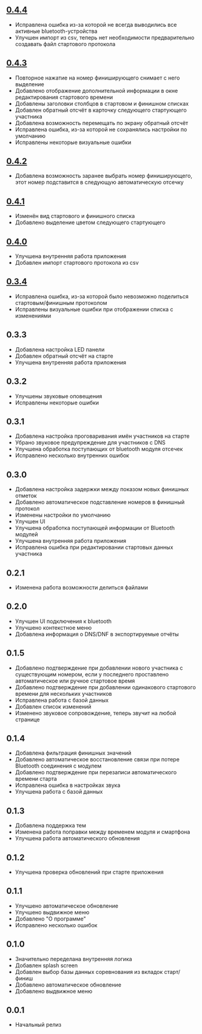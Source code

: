 ## [0.4.4](https://github.com/Syutkin/entime-mobile/releases/tag/0.4.4)
* Исправлена ошибка из-за которой не всегда выводились все активные bluetooth-устройства
* Улучшен импорт из csv, теперь нет необходимости предварительно создавать файл стартового протокола

## [0.4.3](https://github.com/Syutkin/entime-mobile/releases/tag/0.4.3)
* Повторное нажатие на номер финиширующего снимает с него выделение
* Добавлено отображение дополнительной информации в окне редактирования стартового времени
* Добавлены заголовки столбцов в стартовом и финишном списках
* Добавлен обратный отсчёт в карточку следующего стартующего участника
* Добавлена возможность перемещать по экрану обратный отсчёт 
* Исправлена ошибка, из-за которой не сохранялись настройки по умолчанию
* Исправлены некоторые визуальные ошибки

## [0.4.2](https://github.com/Syutkin/entime-mobile/releases/tag/0.4.2)
* Добавлена возможность заранее выбрать номер финиширующего, этот номер подставится в следующую автоматическую отсечку 

## [0.4.1](https://github.com/Syutkin/entime-mobile/releases/tag/0.4.1)
* Изменён вид стартового и финишного списка
* Добавлено выделение цветом следующего стартующего

## [0.4.0](https://github.com/Syutkin/entime-mobile/releases/tag/0.4.0)
* Улучшена внутренняя работа приложения
* Добавлен импорт стартового протокола из csv

## [0.3.4](https://github.com/Syutkin/entime-mobile/releases/tag/0.3.4)
* Исправлена ошибка, из-за которой было невозможно поделиться стартовым/финишным протоколом
* Исправлены визуальные ошибки при отображении списка с изменениями

## 0.3.3
* Добавлена настройка LED панели
* Добавлен обратный отсчёт на старте
* Улучшена внутренняя работа приложения

## 0.3.2
* Улучшены звуковые оповещения
* Исправлены некоторые ошибки

## 0.3.1
* Добавлена настройка проговаривания имён участников на старте
* Убрано звуковое предупреждение для участников с DNS
* Улучшена обработка поступающих от bluetooth модуля отсечек
* Исправлено несколько внутренних ошибок

## 0.3.0
* Добавлена настройка задержки между показом новых финишных отметок
* Добавлено автоматическое подставление номеров в финишный протокол
* Изменены настройки по умолчанию
* Улучшен UI
* Улучшена обработка поступающей информации от Bluetooth модулей
* Улучшена внутренняя работа приложения
* Исправлена ошибка при редактировании стартовых данных участника

## 0.2.1
* Изменена работа возможности делиться файлами

## 0.2.0
* Улучшен UI подключения к bluetooth
* Улучшено контекстное меню
* Добавлена информация о DNS/DNF в экспортируемые отчёты

## 0.1.5
* Добавлено подтверждение при добавлении нового участника с существующим номером, если у последнего проставлено автоматическое или ручное стартовое время
* Добавлено подтверждение при добавлении одинакового стартового времени для нескольких участников
* Исправлена работа с базой данных
* Добавлен список изменений
* Изменено звуковое сопровождение, теперь звучит на любой странице

## 0.1.4
* Добавлена фильтрация финишных значений
* Добавлено автоматическое восстановление связи при потере Bluetooth соединения с модулем
* Добавлено подтверждение при перезаписи автоматического времени старта
* Исправлена ошибка в настройках звука
* Улучшена работа с базой данных

## 0.1.3
* Добавлена поддержка тем
* Изменена работа поправки между временем модуля и смартфона
* Улучшена работа автоматического обновления

## 0.1.2
* Улучшена проверка обновлений при старте приложения

## 0.1.1
* Улучшено автоматическое обновление
* Улучшено выдвижное меню
* Добавлено "О программе"
* Исправлено несколько ошибок

## 0.1.0
* Значительно переделана внутренняя логика
* Добавлен splash screen
* Добавлен выбор базы данных соревнования из вкладок старт/финиш
* Добавлено автоматическое обновление
* Добавлено выдвижное меню

## 0.0.1
* Начальный релиз